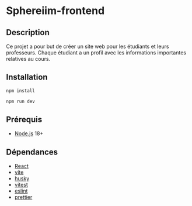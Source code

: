# Sphereiim-frontend

## Description

Ce projet a pour but de créer un site web pour les étudiants et leurs professeurs.
Chaque étudiant a un profil avec les informations importantes relatives au cours.

## Installation

```bash
npm install
```

```bash
npm run dev
```

## Prérequis

- [Node.js](https://nodejs.org/en/) 18+

## Dépendances

- [React](https://reactjs.org/)
- [vite](https://vitejs.dev/)
- [husky](https://typicode.github.io/husky/#/)
- [vitest](https://vitest.dev/)
- [eslint](https://eslint.org/)
- [prettier](https://prettier.io/)
